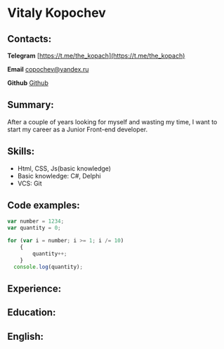 # Vitaly Kopochev
## Contacts: 
**Telegram** [https://t.me/the_kopach](https://t.me/the_kopach)

**Email** [copochev@yandex.ru](mailto:copochev@yandex.ru)

**Github** [Github](https://github.com/Kopochev)

## Summary:
After a couple of years looking for myself and wasting my time, I want to start my career as a Junior Front-end developer.

## Skills:
* Html, CSS, Js(basic knowledge)
* Basic knowledge: C#, Delphi 
* VCS: Git

## Code examples:
``` javascript
var number = 1234;
var quantity = 0;

for (var i = number; i >= 1; i /= 10)
    {
        quantity++;
    }
  console.log(quantity);
 ``` 
## Experience:

## Education:

## English:

